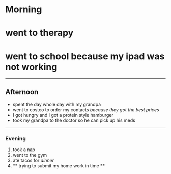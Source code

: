 # Morning 
# went to therapy 
# went to school because **my ipad was not working**
---
## Afternoon ##

 - spent the day whole day with my grandpa 
 - went to costco to order my contacts *because they got the best prices*
 - I got hungry and I got a protein style hamburger 
 - took my grandpa to the doctor so he can pick up his meds
   
-------------

### Evening ###
1. took a nap
2. went to the gym
3. ate tacos for *dinner*
4. ** trying to submit my home work in time **

